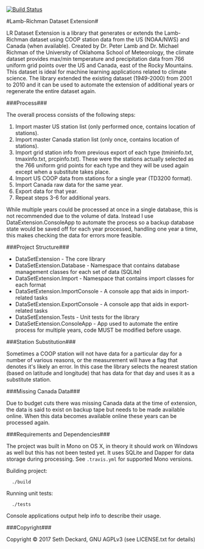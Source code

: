 [![Build Status](https://travis-ci.org/sethdeckard/Lamb-Richman-dataset.svg?branch=master)](https://travis-ci.org/sethdeckard/Lamb-Richman-dataset)

#Lamb-Richman Dataset Extension#

LR Dataset Extension is a library that generates or extends the Lamb-Richman dataset using COOP station data from the US (NOAA/NWS) and Canada (when available).  Created by Dr. Peter Lamb and Dr. Michael Richman of the University of Oklahoma School of Meteorology, the climate dataset provides max/min temperature and precipitation data from 766 uniform grid points over the US and Canada, east of the Rocky Mountains. This dataset is ideal for machine learning applications related to climate science.  The library extended the existing dataset (1949-2000) from 2001 to 2010 and it can be used to automate the extension of additional years or regenerate the entire dataset again.

###Process###

The overall process consists of the following steps:

1. Import master US station list (only performed once, contains location of stations).
2. Import master Canada station list (only once, contains location of stations).
3. Import grid station info from previous export of each type (tmininfo.txt, tmaxinfo.txt, prcpinfo.txt). These were the stations actually selected as the 766 uniform grid points for each type and they will be used again except when a substitute takes place.
4. Import US COOP data from stations for a single year (TD3200 format).
5. Import Canada raw data for the same year.
6. Export data for that year.
7. Repeat steps 3-6 for additional years.

While multiple years could be processed at once in a single database, this is not recommended due to the volume of data.  Instead I use  DataExtension.ConsoleApp to automate the process so a backup database state would be saved off for each year processed, handling one year a time, this makes checking the data for errors more feasible.

###Project Structure###

* DataSetExtension - The core library
* DataSetExtension.Database - Namespace that contains database management classes for each set of data (SQLite)
* DataSetExtension.Import - Namespace that contains import classes for each format
* DataSetExtension.ImportConsole - A console app that aids in import-related tasks
* DataSetExtension.ExportConsole - A console app that aids in export-related tasks
* DataSetExtension.Tests - Unit tests for the library
* DataSetExtension.ConsoleApp - App used to automate the entire process for multiple years, code MUST be modified before usage.

###Station Substitution###

Sometimes a COOP station will not have data for a particular day for a number of various reasons, or the measurement will have a flag that denotes it's likely an error.  In this case the library selects the nearest station (based on latitude and longitude) that has data for that day and uses it as a substitute station.

###Missing Canada Data###

Due to budget cuts there was missing Canada data at the time of extension, the data is said to exist on backup tape but needs to be made available online. When this data becomes available online these years can be processed again.

###Requirements and Dependencies###

The project was built in Mono on OS X, in theory it should work on Windows as well but this has not been tested yet. It uses SQLite and Dapper for data storage during processing. See `.travis.yml` for supported Mono versions.

Building project:

```
  ./build
```

Running unit tests:

```
  ./tests
```

Console applications output help info to describe their usage.

###Copyright###

Copyright &copy; 2017 Seth Deckard, GNU AGPLv3 (see LICENSE.txt for details)

